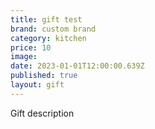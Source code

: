 ```yaml
---
title: gift test
brand: custom brand
category: kitchen
price: 10
image: 
date: 2023-01-01T12:00:00.639Z
published: true
layout: gift
---
```

Gift description